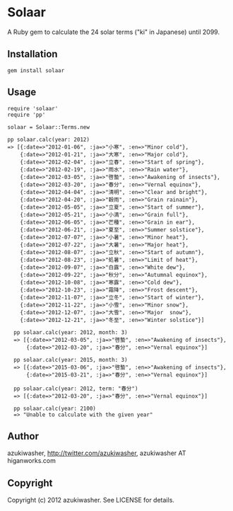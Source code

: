 Solaar
==========

A Ruby gem to calculate the 24 solar terms ("ki" in Japanese) until 2099.

Installation
-------------
    gem install solaar


Usage
---------
    require 'solaar'
    require 'pp'

    solaar = Solaar::Terms.new

    pp solaar.calc(year: 2012)
    => [{:date=>"2012-01-06", :ja=>"小寒", :en=>"Minor cold"},
        {:date=>"2012-01-21", :ja=>"大寒", :en=>"Major cold"},
        {:date=>"2012-02-04", :ja=>"立春", :en=>"Start of spring"},
        {:date=>"2012-02-19", :ja=>"雨水", :en=>"Rain water"},
        {:date=>"2012-03-05", :ja=>"啓蟄", :en=>"Awakening of insects"},
        {:date=>"2012-03-20", :ja=>"春分", :en=>"Vernal equinox"},
        {:date=>"2012-04-04", :ja=>"清明", :en=>"Clear and bright"},
        {:date=>"2012-04-20", :ja=>"穀雨", :en=>"Grain rainain"},
        {:date=>"2012-05-05", :ja=>"立夏", :en=>"Start of summer"},
        {:date=>"2012-05-21", :ja=>"小満", :en=>"Grain full"},
        {:date=>"2012-06-05", :ja=>"芒種", :en=>"Grain in ear"},
        {:date=>"2012-06-21", :ja=>"夏至", :en=>"Summer solstice"},
        {:date=>"2012-07-07", :ja=>"小暑", :en=>"Minor heat"},
        {:date=>"2012-07-22", :ja=>"大暑", :en=>"Major heat"},
        {:date=>"2012-08-07", :ja=>"立秋", :en=>"Start of autumn"},
        {:date=>"2012-08-23", :ja=>"処暑", :en=>"Limit of heat"},
        {:date=>"2012-09-07", :ja=>"白露", :en=>"White dew"},
        {:date=>"2012-09-22", :ja=>"秋分", :en=>"Autumnal equinox"},
        {:date=>"2012-10-08", :ja=>"寒露", :en=>"Cold dew"},
        {:date=>"2012-10-23", :ja=>"霜降", :en=>"Frost descent"},
        {:date=>"2012-11-07", :ja=>"立冬", :en=>"Start of winter"},
        {:date=>"2012-11-22", :ja=>"小雪", :en=>"Minor snow"},
        {:date=>"2012-12-07", :ja=>"大雪", :en=>"Major  snow"},
        {:date=>"2012-12-21", :ja=>"冬至", :en=>"Winter solstice"}]

      pp solaar.calc(year: 2012, month: 3)
      => [{:date=>"2012-03-05", :ja=>"啓蟄", :en=>"Awakening of insects"},
          {:date=>"2012-03-20", :ja=>"春分", :en=>"Vernal equinox"}]

      pp solaar.calc(year: 2015, month: 3)
      => [{:date=>"2015-03-06", :ja=>"啓蟄", :en=>"Awakening of insects"},
          {:date=>"2015-03-21", :ja=>"春分", :en=>"Vernal equinox"}]

      pp solaar.calc(year: 2012, term: "春分")
      => [{:date=>"2012-03-20", :ja=>"春分", :en=>"Vernal equinox"}]

      pp solaar.calc(year: 2100)
      => "Unable to calculate with the given year"


Author
---------

azukiwasher, http://twitter.com/azukiwasher, azukiwasher AT higanworks.com

Copyright
----------

Copyright (c) 2012 azukiwasher. See LICENSE for details.
